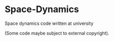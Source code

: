 # Space-Dynamics
Space dynamics code written at university

(Some code maybe subject to external copyright).

